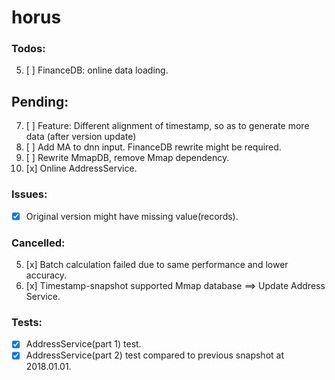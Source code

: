 # horus

### Todos:
5. [ ] FinanceDB: online data loading.

## Pending:
7. [ ] Feature: Different alignment of timestamp, so as to generate more data (after version update)
9. [ ] Add MA to dnn input. FinanceDB rewrite might be required.
1. [ ] Rewrite MmapDB, remove Mmap dependency.
11. [x] Online AddressService.

### Issues:
- [x] Original version might have missing value(records).

### Cancelled:
5. [x] Batch calculation failed due to same performance and lower accuracy.
3. [x] Timestamp-snapshot supported Mmap database ==> Update Address Service.

### Tests:
- [x] AddressService(part 1) test.
- [x] AddressService(part 2) test compared to previous snapshot at 2018.01.01.
